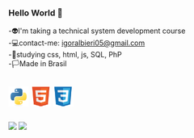 ### Hello World 👋

-👽I'm taking a technical system development course
<br>-💻contact-me: igoralbieri05@gmail.com
<br>-🎇studying css, html, js, SQL, PhP
<br>-🏳Made in Brasil

<div style="display: inline_block"><br>
 <img align="center" alt="Igo-Python" height="40" width="40" src="https://raw.githubusercontent.com/devicons/devicon/master/icons/python/python-original.svg">
 <img align="center" alt="Igo-Html" height="40" width="40" src="https://raw.githubusercontent.com/devicons/devicon/master/icons/html5/html5-original.svg">
 <img align="center" alt="Igo-Html" height="40" width="40" src="https://raw.githubusercontent.com/devicons/devicon/master/icons/css3/css3-original.svg">
</div>
 
 ##

<div> 
 <a href="https://instagram.com/igao_s_" target="_blank"><img src="https://img.shields.io/badge/-Instagram-%23E4405F?style=for-the-badge&logo=instagram&logoColor=white" target="_blank"></a>
 <a href = "mailto:igoralbieri05@gmail.com"><img src="https://img.shields.io/badge/-Gmail-%23333?style=for-the-badge&logo=gmail&logoColor=white" target="_blank"></a>
</div>
